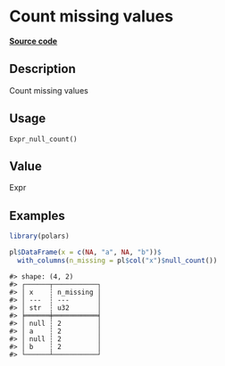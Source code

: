 
# Count missing values

[**Source code**](https://github.com/pola-rs/r-polars/tree/main/R/after-wrappers.R#L20)

## Description

Count missing values

## Usage

<pre><code class='language-R'>Expr_null_count()
</code></pre>

## Value

Expr

## Examples

``` r
library(polars)

pl$DataFrame(x = c(NA, "a", NA, "b"))$
  with_columns(n_missing = pl$col("x")$null_count())
```

    #> shape: (4, 2)
    #> ┌──────┬───────────┐
    #> │ x    ┆ n_missing │
    #> │ ---  ┆ ---       │
    #> │ str  ┆ u32       │
    #> ╞══════╪═══════════╡
    #> │ null ┆ 2         │
    #> │ a    ┆ 2         │
    #> │ null ┆ 2         │
    #> │ b    ┆ 2         │
    #> └──────┴───────────┘
